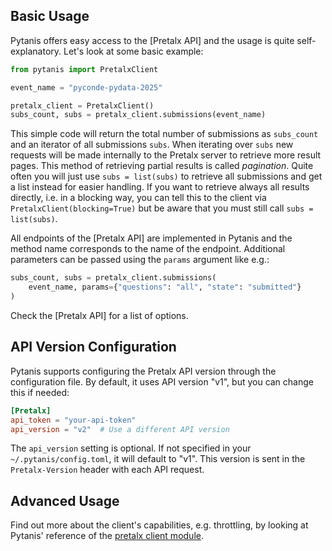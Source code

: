 ## Basic Usage

Pytanis offers easy access to the [Pretalx API] and the usage is quite self-explanatory. Let's look at some basic
example:
```python
from pytanis import PretalxClient

event_name = "pyconde-pydata-2025"

pretalx_client = PretalxClient()
subs_count, subs = pretalx_client.submissions(event_name)
```
This simple code will return the total number of submissions as `subs_count` and an iterator of all submissions `subs`.
When iterating over `subs` new requests will be made internally to the Pretalx server to retrieve more result pages. This
method of retrieving partial results is called *pagination*. Quite often you will just use `subs = list(subs)` to retrieve
all submissions and get a list instead for easier handling. If you want to retrieve always all results directly,
i.e. in a blocking way, you can tell this to the client via `PretalxClient(blocking=True)` but be aware that you must still
call `subs = list(subs)`.

All endpoints of the [Pretalx API] are implemented in Pytanis and the method name corresponds to the name of the endpoint.
Additional parameters can be passed using the `params` argument like e.g.:
```python
subs_count, subs = pretalx_client.submissions(
    event_name, params={"questions": "all", "state": "submitted"}
)
```
Check the [Pretalx API] for a list of options.

## API Version Configuration

Pytanis supports configuring the Pretalx API version through the configuration file. By default, it uses API version "v1", but you can change this if needed:

```toml
[Pretalx]
api_token = "your-api-token"
api_version = "v2"  # Use a different API version
```

The `api_version` setting is optional. If not specified in your `~/.pytanis/config.toml`, it will default to "v1". This version is sent in the `Pretalx-Version` header with each API request.

## Advanced Usage

Find out more about the client's capabilities, e.g. throttling, by looking at Pytanis' reference of the [pretalx client module].

[pretalx client module]: ../reference/pytanis/helpdesk/client.md#pytanis.helpdesk.client
